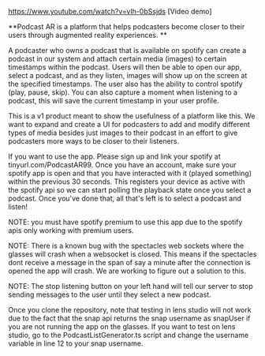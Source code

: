 https://www.youtube.com/watch?v=vIh-0bSsjds [Video demo]

**Podcast AR is a platform that helps podcasters become closer to their users through augmented reality experiences.
**

A podcaster who owns a podcast that is available on spotify can create a podcast in our system and attach certain media (images) to certain timestamps within the podcast. Users will then be able to open our app, select a podcast, and as they listen, images will show up on the screen at the specified timestamps. The user also has the ability to control spotify (play, pause, skip). You can also capture a moment when listening to a podcast, this will save the current timestamp in your user profile. 


This is a v1 product meant to show the usefulness of a platform like this. We want to expand and create a UI for podcasters to add and modify different types of media besides just images to their podcast in an effort to give podcasters more ways to be closer to their listeners.

If you want to use the app. Please sign up and link your spotify at tinyurl.com/PodcastAR99. Once you have an account, make sure your spotify app is open and that you have interacted with it (played something) within the previous 30 seconds. This registers your device as active with the spotify api so we can start polling the playback state once you select a podcast. Once you've done that, all that's left is to select a podcast and listen!

NOTE: you must have spotify premium to use this app due to the spotify apis only working with premium users.

NOTE: There is a known bug with the spectacles web sockets where the glasses will crash when a websocket is closed. This means if the spectacles dont receive a message in the span of say a minute after the connection is opened the app will crash. We are working to figure out a solution to this. 

NOTE: The stop listening button on your left hand will tell our server to stop sending messages to the user until they select a new podcast.

Once you clone the repository, note that testing in lens studio will not work due to the fact that the snap api returns the snap username as snapUser if you are not running the app on the glasses. If you want to test on lens studio, go to the PodcastListGenerator.ts script and change the username variable in line 12 to your snap username.



